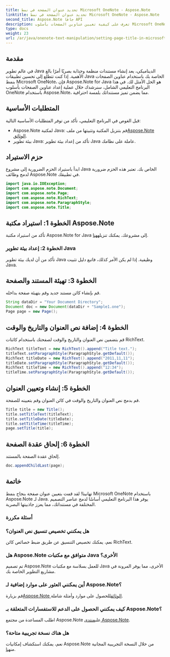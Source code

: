 ```yaml
---
title: تحديد عنوان الصفحة في نمط Microsoft OneNote - Aspose.Note
linktitle: تحديد عنوان الصفحة في نمط Microsoft OneNote - Aspose.Note
second_title: Aspose.Note جافا API
description: تعرف على كيفية تعيين عناوين الصفحات بأسلوب Microsoft OneNote باستخدام Aspose.Note لـ Java. ارفع مستوى مستندات Java الخاصة بك بتنسيق احترافي.
type: docs
weight: 23
url: /ar/java/onenote-text-manipulation/setting-page-title-in-microsoft-onenote-style/
---
```

## مقدمة
في عالم تطوير Java الديناميكي، يعد إنشاء مستندات منظمة وجذابة بصريًا أمرًا بالغ الأهمية. إذا كنت تتطلع إلى تحسين تطبيقات Java الخاصة بك باستخدام عناوين الصفحات بنمط Microsoft OneNote، فإن Aspose.Note for Java هو الحل الأمثل لك. في هذا البرنامج التعليمي الشامل، سنرشدك خلال عملية إعداد عناوين الصفحات بأسلوب OneNote باستخدام Aspose.Note، مما يضمن تميز مستنداتك بلمسة احترافية.
## المتطلبات الأساسية
قبل الغوص في البرنامج التعليمي، تأكد من توفر المتطلبات الأساسية التالية:
-  Aspose.Note لمكتبة Java: قم بتنزيل المكتبة وتثبيتها من ملف[Aspose.Note الوثائق](https://reference.aspose.com/note/java/).
- بيئة تطوير Java: تأكد من إعداد بيئة تطوير Java عاملة على نظامك.
## حزم الاستيراد
ابدأ باستيراد الحزم الضرورية إلى مشروع Java الخاص بك. تعتبر هذه الحزم ضرورية لدمج وظائف Aspose.Note في تطبيقك.
```java
import java.io.IOException;
import com.aspose.note.Document;
import com.aspose.note.Page;
import com.aspose.note.RichText;
import com.aspose.note.ParagraphStyle;
import com.aspose.note.Title;
```
## الخطوة 1: استيراد مكتبة Aspose.Note
 تأكد من استيراد مكتبة Aspose.Note for Java إلى مشروعك. يمكنك تنزيله[هنا](https://releases.aspose.com/note/java/).
### الخطوة 2: إعداد بيئة تطوير Java
تأكد من أن لديك بيئة تطوير Java وظيفية. إذا لم يكن الأمر كذلك، فاتبع دليل تثبيت Java.
## الخطوة 3: تهيئة المستند والصفحة
قم بإنشاء كائن مستند جديد وقم بتهيئة صفحة بداخله.
```java
String dataDir = "Your Document Directory";
Document doc = new Document(dataDir + "Sample1.one");
Page page = new Page();
```
## الخطوة 4: إضافة نص العنوان والتاريخ والوقت
قم بتضمين نص العنوان والتاريخ والوقت لصفحتك باستخدام كائنات RichText.
```java
RichText titleText = new RichText().append("Title text.");
titleText.setParagraphStyle(ParagraphStyle.getDefault());
RichText titleDate = new RichText().append("2011,11,11");
titleDate.setParagraphStyle(ParagraphStyle.getDefault());
RichText titleTime = new RichText().append("12:34");
titleTime.setParagraphStyle(ParagraphStyle.getDefault());
```
## الخطوة 5: إنشاء وتعيين العنوان
قم بدمج نص العنوان والتاريخ والوقت في كائن العنوان وقم بتعيينه للصفحة.
```java
Title title = new Title();
title.setTitleText(titleText);
title.setTitleDate(titleDate);
title.setTitleTime(titleTime);
page.setTitle(title);
```
## الخطوة 6: إلحاق عقدة الصفحة
إلحاق عقدة الصفحة بالمستند.
```java
doc.appendChildLast(page);
```

## خاتمة
تهانينا! لقد قمت بتعيين عنوان صفحة بنجاح بنمط Microsoft OneNote باستخدام Aspose.Note لـ Java. يوفر هذا البرنامج التعليمي أساسًا لدمج عناصر التصميم المختلفة في مستنداتك، مما يعزز جاذبيتها البصرية.
### أسئلة مكررة
### هل يمكنني تخصيص تنسيق نص العنوان؟
نعم، يمكنك تخصيص التنسيق عن طريق ضبط خصائص كائن RichText.
### هل Aspose.Note متوافق مع مكتبات Java الأخرى؟
تم تصميم Aspose.Note للعمل بسلاسة مع مكتبات Java الأخرى، مما يوفر المرونة في مشاريع التطوير الخاصة بك.
### أين يمكنني العثور على موارد إضافية لـ Aspose.Note؟
 قم بزيارة[Aspose.Note الوثائق](https://reference.aspose.com/note/java/)للحصول على موارد وأمثلة شاملة.
### كيف يمكنني الحصول على الدعم للاستفسارات المتعلقة بـ Aspose.Note؟
 اطلب المساعدة من مجتمع Aspose.Note على[منتدى Aspose.Note](https://forum.aspose.com/c/note/28).
### هل هناك نسخة تجريبية متاحة؟
 نعم، يمكنك استكشاف إمكانيات Aspose.Note من خلال النسخة التجريبية المجانية من[هنا](https://releases.aspose.com/).